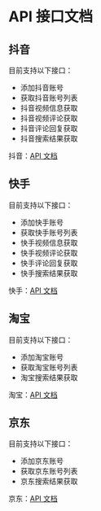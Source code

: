 # API 接口文档

## 抖音

目前支持以下接口：

- 添加抖音账号
- 获取抖音账号列表
- 抖音视频信息获取
- 抖音视频评论获取
- 抖音评论回复获取
- 抖音搜索结果获取

抖音：[API 文档](api/douyin/douyin.md)

## 快手

目前支持以下接口：

- 添加快手账号
- 获取快手账号列表
- 快手视频信息获取
- 快手视频评论获取
- 快手评论回复获取
- 快手搜索结果获取

快手：[API 文档](api/kuaishou/kuaishou.md)

## 淘宝

目前支持以下接口：

- 添加淘宝账号
- 获取淘宝账号列表
- 淘宝搜索结果获取

淘宝：[API 文档](api/taobao/taobao.md)

## 京东

目前支持以下接口：

- 添加京东账号
- 获取京东账号列表
- 京东搜索结果获取

京东：[API 文档](api/jd/jd.md)

